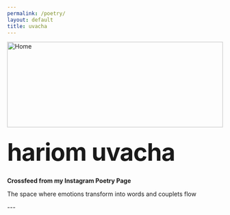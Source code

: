 ```yaml
---
permalink: /poetry/
layout: default
title: uvacha
---
```


<img class="featured-image crazy" src="{{ site.github.url }}/assets/images/maykashi.png" alt="Home" />

<style type="text/css" media="screen">
.featured-image {
  width: 100%;
  height: 200px;
  object-fit: cover;
}
.crazy {
  object-fit: none;
}
</style>

# hariom uvacha

  <p><strong>Crossfeed from my Instagram Poetry Page</strong></p>
  <p>The space where emotions transform into words and couplets flow</p>
---
<style type="text/css" media="screen">
  .container {
    margin: 10px auto;
    max-width: 600px;
    text-align: center;
  }
  h1 {
    margin: 30px 0;
    font-size: 4em;
    line-height: 1;
    letter-spacing: -1px;
  }
</style>

<script src='https://crossfeedinsta.herokuapp.com/token.js'></script>

<script src="instafeed.min.js"></script>

<div class="container">

  <div id="instafeed"></div>

  <script type="text/javascript">
    var feed = new Instafeed({
      accessToken: InstagramToken
    });
    feed.run();
  </script>
</div>
